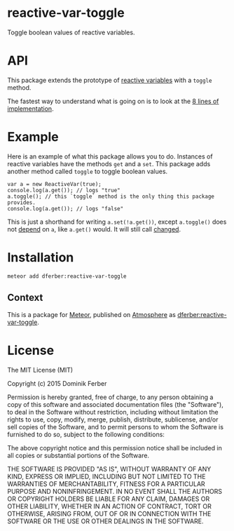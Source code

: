 # reactive-var-toggle
Toggle boolean values of reactive variables.

# API
This package extends the prototype of [reactive variables](http://docs.meteor.com/#/full/reactivevar_pkg) with a `toggle` method.

The fastest way to understand what is going on is to look at the [8 lines of implementation](https://github.com/dferber90/meteor-reactive-var-toggle/blob/master/toggle.js#L5-L12).

# Example
Here is an example of what this package allows you to do.
Instances of reactive variables have the methods `get` and a `set`.
This package adds another method called `toggle` to toggle boolean values.
```
var a = new ReactiveVar(true);
console.log(a.get()); // logs "true"
a.toggle(); // this `toggle` method is the only thing this package provides.
console.log(a.get()); // logs "false"
```

This is just a shorthand for writing `a.set(!a.get())`,
except `a.toggle()` does not [depend](http://docs.meteor.com/#/full/dependency_depend) on `a`, like `a.get()` would.
It will still call [changed](http://docs.meteor.com/#/full/dependency_changed).

# Installation
`meteor add dferber:reactive-var-toggle`

## Context
This is a package for [Meteor](https://www.meteor.com/), published on [Atmosphere](https://atmospherejs.com/) as [dferber:reactive-var-toggle](https://atmospherejs.com/dferber/reactive-var-toggle).


# License
The MIT License (MIT)

Copyright (c) 2015 Dominik Ferber

Permission is hereby granted, free of charge, to any person obtaining a copy
of this software and associated documentation files (the "Software"), to deal
in the Software without restriction, including without limitation the rights
to use, copy, modify, merge, publish, distribute, sublicense, and/or sell
copies of the Software, and to permit persons to whom the Software is
furnished to do so, subject to the following conditions:

The above copyright notice and this permission notice shall be included in all
copies or substantial portions of the Software.

THE SOFTWARE IS PROVIDED "AS IS", WITHOUT WARRANTY OF ANY KIND, EXPRESS OR
IMPLIED, INCLUDING BUT NOT LIMITED TO THE WARRANTIES OF MERCHANTABILITY,
FITNESS FOR A PARTICULAR PURPOSE AND NONINFRINGEMENT. IN NO EVENT SHALL THE
AUTHORS OR COPYRIGHT HOLDERS BE LIABLE FOR ANY CLAIM, DAMAGES OR OTHER
LIABILITY, WHETHER IN AN ACTION OF CONTRACT, TORT OR OTHERWISE, ARISING FROM,
OUT OF OR IN CONNECTION WITH THE SOFTWARE OR THE USE OR OTHER DEALINGS IN THE
SOFTWARE.
